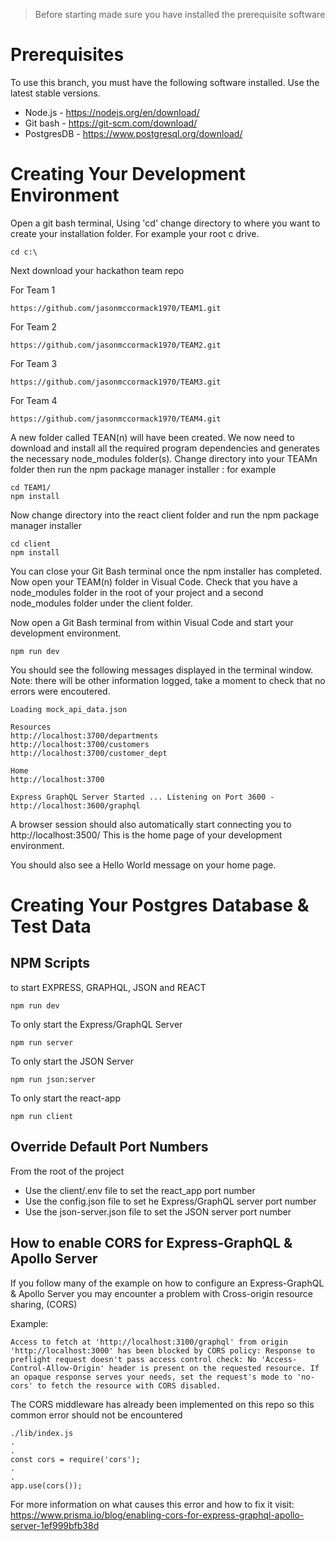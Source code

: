 
> Before starting made sure you have 
> installed the prerequisite software

# Prerequisites

To use this branch, you must have the following software installed. Use the latest stable versions.

-   Node.js - https://nodejs.org/en/download/
-   Git bash - https://git-scm.com/download/
-   PostgresDB - https://www.postgresql.org/download/

# Creating Your Development Environment

Open a git bash terminal, Using 'cd' change directory to where you want to create your installation folder.
For example your root c drive. 
```
cd c:\
```
Next download your hackathon team repo

For Team 1
``` 
https://github.com/jasonmccormack1970/TEAM1.git 
```

For Team 2 
```
https://github.com/jasonmccormack1970/TEAM2.git
```

For Team 3 
```
https://github.com/jasonmccormack1970/TEAM3.git
```

For Team 4
```
https://github.com/jasonmccormack1970/TEAM4.git
```

A new folder called TEAN(n) will have been created. We now need to download and install all the required program dependencies and generates the necessary node_modules folder(s). 
Change directory into your TEAMn folder then run the npm package manager installer : for example
```
cd TEAM1/
npm install
```
Now change directory into the react client folder and run the npm package manager installer
```
cd client
npm install
```
You can close your Git Bash terminal once the npm installer has completed.
Now open your TEAM(n) folder in Visual Code.
Check that you have a node_modules folder in the root of your project and a second node_modules folder under the client folder.

Now open a Git Bash terminal from within Visual Code and start your development environment.
```
npm run dev
```
You should see the following messages displayed in the terminal window. Note: there will be other information logged, take a moment to check that no errors were encoutered. 

```
Loading mock_api_data.json

Resources
http://localhost:3700/departments
http://localhost:3700/customers
http://localhost:3700/customer_dept

Home
http://localhost:3700

Express GraphQL Server Started ... Listening on Port 3600 - http://localhost:3600/graphql
```

A browser session should also automatically start connecting you to http://localhost:3500/ 
This is the home page of your development environment. 

You should also see a Hello World message on your home page. 

# Creating Your Postgres Database & Test Data




## NPM Scripts

to start EXPRESS, GRAPHQL, JSON and REACT

```
npm run dev
```

To only start the Express/GraphQL Server

```
npm run server
```

To only start the JSON Server

```
npm run json:server
```

To only start the react-app

```
npm run client
```



## Override Default Port Numbers

From the root of the project

-   Use the client/.env file to set the react_app port number
-   Use the config.json file to set he Express/GraphQL server port number
-   Use the json-server.json file to set the JSON server port number

## How to enable CORS for Express-GraphQL & Apollo Server

If you follow many of the example on how to configure an Express-GraphQL & Apollo Server you may encounter a problem with Cross-origin resource sharing, (CORS)

Example:

```
Access to fetch at 'http://localhost:3100/graphql' from origin 'http://localhost:3000' has been blocked by CORS policy: Response to preflight request doesn't pass access control check: No 'Access-Control-Allow-Origin' header is present on the requested resource. If an opaque response serves your needs, set the request's mode to 'no-cors' to fetch the resource with CORS disabled.
```

The CORS middleware has already been implemented on this repo so this common error should not be encountered

```
./lib/index.js
.
.
const cors = require('cors');
.
.
app.use(cors());
```

For more information on what causes this error and how to fix it visit:
https://www.prisma.io/blog/enabling-cors-for-express-graphql-apollo-server-1ef999bfb38d

